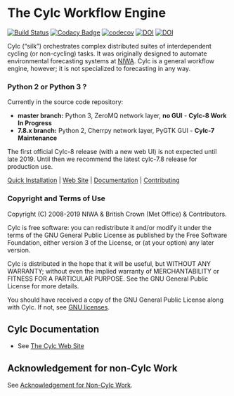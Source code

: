 # The Cylc Workflow Engine

[![Build Status](https://travis-ci.org/cylc/cylc.svg?branch=master)](https://travis-ci.org/cylc/cylc)
[![Codacy Badge](https://api.codacy.com/project/badge/Grade/1d6a97bf05114066ae30b63dcb0cdcf9)](https://www.codacy.com/app/Cylc/cylc?utm_source=github.com&amp;utm_medium=referral&amp;utm_content=cylc/cylc&amp;utm_campaign=Badge_Grade)
[![codecov](https://codecov.io/gh/cylc/cylc/branch/master/graph/badge.svg)](https://codecov.io/gh/cylc/cylc)
[![DOI](https://zenodo.org/badge/1836229.svg)](https://zenodo.org/badge/latestdoi/1836229)
[![DOI](http://joss.theoj.org/papers/10.21105/joss.00737/status.svg)](https://doi.org/10.21105/joss.00737)

Cylc (“silk”) orchestrates complex distributed suites of interdependent cycling
(or non-cycling) tasks. It was originally designed to automate environmental
forecasting systems at [NIWA](https://www.niwa.co.nz). Cylc is a general
workflow engine, however; it is not specialized to forecasting in any way.

### Python 2 or Python 3 ?

Currently in the source code repository:
 - **master branch:** Python 3, ZeroMQ network layer, **no GUI** -  **Cylc-8 Work In Progress**
 - **7.8.x branch:** Python 2, Cherrpy network layer, PyGTK GUI - **Cylc-7 Maintenance**

The first official Cylc-8 release (with a new web UI) is not expected until late 2019.
Until then we recommend the latest cylc-7.8 release for production use.

[Quick Installation](INSTALL.md) |
[Web Site](https://cylc.github.io/cylc) |
[Documentation](https://cylc.github.io/cylc/documentation) |
[Contributing](CONTRIBUTING.md)

### Copyright and Terms of Use

Copyright (C) 2008-2019 NIWA & British Crown (Met Office) & Contributors.
 
Cylc is free software: you can redistribute it and/or modify it under the terms
of the GNU General Public License as published by the Free Software Foundation,
either version 3 of the License, or (at your option) any later version.
 
Cylc is distributed in the hope that it will be useful, but WITHOUT ANY
WARRANTY; without even the implied warranty of MERCHANTABILITY or FITNESS FOR A
PARTICULAR PURPOSE.  See the GNU General Public License for more details.
 
You should have received a copy of the GNU General Public License along with
Cylc.  If not, see [GNU licenses](http://www.gnu.org/licenses/).

## Cylc Documentation
 * See [The Cylc Web Site](https://cylc.github.io/cylc)

## Acknowledgement for non-Cylc Work

See [Acknowledgement for Non-Cylc Work](ACKNOWLEDGEMENT.md).
